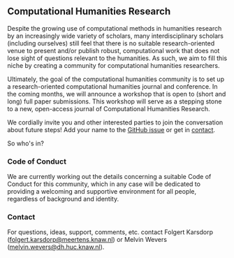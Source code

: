 ## Computational Humanities Research

Despite the growing use of computational methods in humanities research by an
increasingly wide variety of scholars, many interdisciplinary scholars
(including ourselves) still feel that there is no suitable research-oriented
venue to present and/or publish robust, computational work that does not lose
sight of questions relevant to the humanities. As such, we aim to fill this
niche by creating a community for computational humanities researchers.

Ultimately, the goal of the computational humanities community is to set up a
research-oriented computational humanities journal and conference. In the
coming months, we will announce a workshop that is open to (short and
long) full paper submissions. This workshop will serve as a stepping stone to a
new, open-access journal of Computational Humanities Research.

We cordially invite you and other interested parties to join the conversation
about future steps! Add your name to
the <a href="https://github.com/cohure/website/issues/1#issue-469270736">GitHub issue</a>
or get in <a href="mailto:folgert.karsdorp@meertens.knaw.nl">contact</a>.

So who's in?

### Code of Conduct
   We are currently working out the details concerning a suitable Code of Conduct for this community, which in any case will be dedicated to providing a welcoming and supportive environment for all people,         regardless of background and identity.

### Contact
For questions, ideas, support, comments, etc. contact Folgert Karsdorp
(<folgert.karsdorp@meertens.knaw.nl>) or Melvin Wevers (<melvin.wevers@dh.huc.knaw.nl>).
